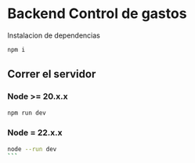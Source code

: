# Backend Control de gastos

Instalacion de dependencias 

```bash
npm i
```

## Correr el servidor

### Node >= 20.x.x

```bash
npm run dev
```


### Node = 22.x.x

````bash
node --run dev
```